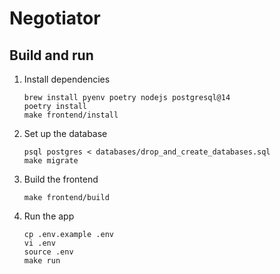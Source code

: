 # Negotiator

## Build and run

1.  Install dependencies
    ```shell
    brew install pyenv poetry nodejs postgresql@14
    poetry install
    make frontend/install
    ```

1.  Set up the database
    ```shell
    psql postgres < databases/drop_and_create_databases.sql
    make migrate
    ```

1.  Build the frontend
    ```shell
    make frontend/build
    ```

1.  Run the app
    ```shell
    cp .env.example .env
    vi .env
    source .env
    make run
    ```
